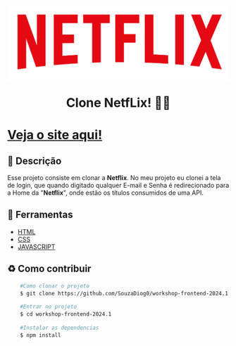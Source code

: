 <h1 align="center">
<img src="./assets/img/netflixlogo.png"/>
<p>Clone NetfLix! 🎥🎥<p>
</h1>

<h1>
<a href="https://souza-diog0-workshop-frontend-2024-1.vercel.app/">Veja o site aqui!</a>
</h1>

## 📖 Descrição
Esse projeto consiste em clonar a **Netflix**. No meu projeto eu clonei a tela de login, que quando digitado qualquer E-mail e Senha é redirecionado para a Home da "**Netflix**", onde estão os títulos consumidos de uma API.

## 🔧 Ferramentas
- [HTML](https://developer.mozilla.org/en-US/docs/Web/HTML)
- [CSS](https://devdocs.io/css/)
- [JAVASCRIPT](https://developer.mozilla.org/en-US/docs/Web/JavaScript)

## ♻ Como contribuir

```bash
    #Como clonar o projeto
    $ git clone https://github.com/SouzaDiog0/workshop-frontend-2024.1
```

```bash
    #Entrar no projeto
    $ cd workshop-frontend-2024.1
```

```bash
    #Instalar as dependencias
    $ npm install
```
